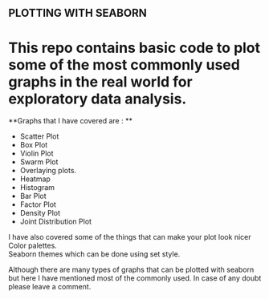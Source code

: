 ## PLOTTING WITH SEABORN
# This repo contains basic code to plot some of the most commonly used graphs in the real world for exploratory data analysis.
**Graphs that I have covered are : **


* Scatter Plot
* Box Plot
* Violin Plot
* Swarm Plot
* Overlaying plots.
* Heatmap
* Histogram
* Bar Plot
* Factor Plot
* Density Plot
* Joint Distribution Plot

I have also covered some of the things that can make your plot look nicer<br>
Color palettes.<br>
Seaborn themes which can be done using set style. <br>

Although there are many types of graphs that can be plotted with seaborn but here I have mentioned most of the commonly used.
In case of any doubt please leave a comment.
